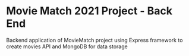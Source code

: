 # Movie Match 2021 Project - Back End

Backend application of MovieMatch project using Express framework to create movies API and MongoDB for data storage
